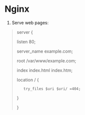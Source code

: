 # Nginx

1. Serve web pages:

> server {
> 
>    listen 80;
>    
>    server_name example.com;
>    
>    root /var/www/example.com;
>    
>    index index.html index.htm;
>
>    location / {
>    
>        try_files $uri $uri/ =404;
>        
>    }
>    
> }

